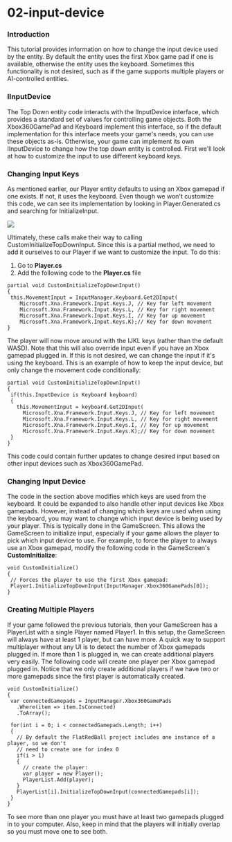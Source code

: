 # 02-input-device

### Introduction

This tutorial provides information on how to change the input device used by the entity. By default the entity uses the first Xbox game pad if one is available, otherwise the entity uses the keyboard. Sometimes this functionality is not desired, such as if the game supports multiple players or AI-controlled entities.

### IInputDevice

The Top Down entity code interacts with the IInputDevice interface, which provides a standard set of values for controlling game objects. Both the Xbox360GamePad and Keyboard implement this interface, so if the default implementation for this interface meets your game's needs, you can use these objects as-is. Otherwise, your game can implement its own IInputDevice to change how the top down entity is controlled. First we'll look at how to customize the input to use different keyboard keys.

### Changing Input Keys

As mentioned earlier, our Player entity defaults to using an Xbox gamepad if one exists. If not, it uses the keyboard. Even though we won't customize this code, we can see its implementation by looking in Player.Generated.cs and searching for InitializeInput.

![](../../../../media/2021-03-img\_6043fa97cd7aa.png)

Ultimately, these calls make their way to calling CustomInitializeTopDownInput. Since this is a partial method, we need to add it ourselves to our Player if we want to customize the input. To do this:

1. Go to **Player.cs**
2. Add the following code to the **Player.cs** file

&#x20;

```
partial void CustomInitializeTopDownInput()
{
 this.MovementInput = InputManager.Keyboard.Get2DInput(
    Microsoft.Xna.Framework.Input.Keys.J, // Key for left movement
    Microsoft.Xna.Framework.Input.Keys.L, // Key for right movement
    Microsoft.Xna.Framework.Input.Keys.I, // Key for up movement
    Microsoft.Xna.Framework.Input.Keys.K);// Key for down movement
}
```

The player will now move around with the IJKL keys (rather than the default WASD). Note that this will also override input even if you have an Xbox gamepad plugged in. If this is not desired, we can change the input if it's using the keyboard. This is an example of how to keep the input device, but only change the movement code conditionally:

```
partial void CustomInitializeTopDownInput()
{
 if(this.InputDevice is Keyboard keyboard)
 {
   this.MovementInput = keyboard.Get2DInput(
     Microsoft.Xna.Framework.Input.Keys.J, // Key for left movement
     Microsoft.Xna.Framework.Input.Keys.L, // Key for right movement
     Microsoft.Xna.Framework.Input.Keys.I, // Key for up movement
     Microsoft.Xna.Framework.Input.Keys.K);// Key for down movement
 }
}
```

This code could contain further updates to change desired input based on other input devices such as Xbox360GamePad.

### Changing Input Device

The code in the section above modifies which keys are used from the keyboard. It could be expanded to also handle other input devices like Xbox gamepads. However, instead of changing which keys are used when using the keyboard, you may want to change which input device is being used by your player. This is typically done in the GameScreen. This allows the GameScreen to initialize input, especially if your game allows the player to pick which input device to use. For example, to force the player to always use an Xbox gamepad, modify the following code in the GameScreen's **CustomInitialize**:

```
void CustomInitialize()
{
 // Forces the player to use the first Xbox gamepad:
 Player1.InitializeTopDownInput(InputManager.Xbox360GamePads[0]);
}
```

### Creating Multiple Players

If your game followed the previous tutorials, then your GameScreen has a PlayerList with a single Player named Player1. In this setup, the GameScreen will always have at least 1 player, but can have more. A quick way to support multiplayer without any UI is to detect the number of Xbox gamepads plugged in. If more than 1 is plugged in, we can create additional players very easily. The following code will create one player per Xbox gamepad plugged in. Notice that we only create additional players if we have two or more gamepads since the first player is automatically created.

```
void CustomInitialize()
{
 var connectedGamepads = InputManager.Xbox360GamePads
   .Where(item => item.IsConnected)
   .ToArray();

 for(int i = 0; i < connectedGamepads.Length; i++)
 {
   // By default the FlatRedBall project includes one instance of a player, so we don't
   // need to create one for index 0
   if(i > 1)
   {
     // create the player:
     var player = new Player();
     PlayerList.Add(player);
   }
   PlayerList[i].InitializeTopDownInput(connectedGamepads[i]);
 }
}
```

To see more than one player you must have at least two gamepads plugged in to your computer. Also, keep in mind that the players will initially overlap so you must move one to see both. 

<figure><img src="../../../../media/2020-09-2021\_March\_06\_163127.gif" alt=""><figcaption></figcaption></figure>

 &#x20;
